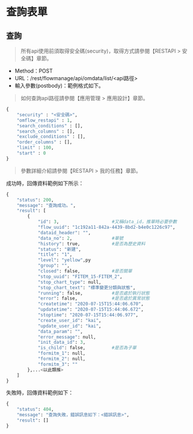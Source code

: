 # 查詢表單

## 查詢

> 所有api使用前須取得安全碼(security)，取得方式請參閱【RESTAPI > 安全碼】章節。

* Method：POST
* URL：/rest/flowmanage/api/omdata/list/\<api路徑>
* 輸入參數(postbody)：範例格式如下。

> 如何查詢api路徑請參閱【應用管理 > 應用設計】章節。

```python
{
	"security" : "<安全碼>",
	"omflow_restapi" : 1,
	"search_conditions" : [],
	"search_columns" : [],
	"exclude_conditions" : [],
	"order_columns" : [],
	"limit" : 100,
	"start" : 0
}
```

> 參數詳細介紹請參閱【RESTAPI > 我的任務】章節。

成功時，回傳資料範例如下所示：

```python
{
    "status": 200,
    "message": "查詢成功。",
    "result": [
        {
            "id": 3,                    #又稱data_id，推單時必要參數
            "flow_uuid": "1c192a11-842a-4439-8bd2-b4e0c1226c97",
            "dataid_header": "",
            "data_no": 2,               #單號
            "history": true,            #是否為歷史資料
            "status": "新建",
            "title": "1",
            "level": "yellow",py
            "group": "",
            "closed": false,            #是否關單
            "stop_uuid": "FITEM_15-FITEM_2",
            "stop_chart_type": null,
            "stop_chart_text": "標準變更分類與狀態",
            "running": false,           #是否處於執行狀態
            "error": false,             #是否處於異常狀態
            "createtime": "2020-07-15T15:44:06.670",
            "updatetime": "2020-07-15T15:44:06.672",
            "stoptime": "2020-07-15T15:44:06.977",
            "create_user_id": "kai",
            "update_user_id": "kai",
            "data_param": "",
            "error_message": null,
            "init_data_id": 3,
            "is_child": false,          #是否為子單
            "formitm_1": null,
            "formitm_2": null,
            "formitm_3": ""
        },...<以此類推>
    ]
}
```

失敗時，回傳資料範例如下：

```python
{
    "status": 404,
    "message": "查詢失敗，錯誤訊息如下：<錯誤訊息>",
    "result": []
}
```
